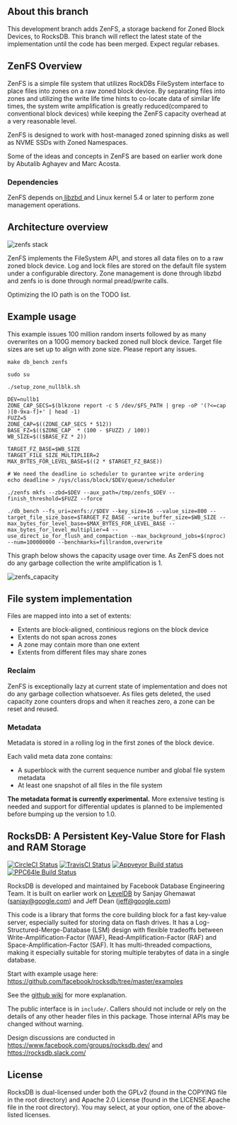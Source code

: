 ## About this branch

This development branch adds ZenFS, a storage backend for Zoned Block Devices, to RocksDB.
This branch will reflect the latest state of the implementation until the code has been merged.
Expect regular rebases.
 
## ZenFS Overview

ZenFS is a simple file system that utilizes RockDBs FileSystem interface to place files into zones on a raw zoned block device. By separating files into zones and utilizing the write life time hints to co-locate data of similar life times, the system write amplification is greatly reduced(compared to conventional block devices) while keeping the ZenFS capacity overhead at a very reasonable level.

ZenFS is designed to work with host-managed zoned spinning disks as well as NVME SSDs with Zoned Namespaces.

Some of the ideas and concepts in ZenFS are based on earlier work done by Abutalib Aghayev and Marc Acosta.

### Dependencies

ZenFS depends on[ libzbd ](https://github.com/westerndigitalcorporation/libzbd) and Linux kernel 5.4 or later to perform zone management operations.

## Architecture overview
![zenfs stack](https://user-images.githubusercontent.com/447288/84152469-fa3d6300-aa64-11ea-87c4-8a6653bb9d22.png)

ZenFS implements the FileSystem API, and stores all data files on to a raw zoned block device. Log and lock files are stored on the default file system under a configurable directory. Zone management is done through libzbd and zenfs io is done through normal pread/pwrite calls.

Optimizing the IO path is on the TODO list.

## Example usage

This example issues 100 million random inserts followed by as many overwrites on a 100G memory backed zoned null block device. Target file sizes are set up to align with zone size.
Please report any issues.


```
make db_bench zenfs

sudo su

./setup_zone_nullblk.sh

DEV=nullb1
ZONE_CAP_SECS=$(blkzone report -c 5 /dev/$FS_PATH | grep -oP '(?<=cap )[0-9xa-f]+' | head -1)
FUZZ=5
ZONE_CAP=$((ZONE_CAP_SECS * 512))
BASE_FZ=$(($ZONE_CAP  * (100 - $FUZZ) / 100))
WB_SIZE=$(($BASE_FZ * 2))

TARGET_FZ_BASE=$WB_SIZE
TARGET_FILE_SIZE_MULTIPLIER=2
MAX_BYTES_FOR_LEVEL_BASE=$((2 * $TARGET_FZ_BASE))

# We need the deadline io scheduler to gurantee write ordering
echo deadline > /sys/class/block/$DEV/queue/scheduler

./zenfs mkfs --zbd=$DEV --aux_path=/tmp/zenfs_$DEV --finish_threshold=$FUZZ --force

./db_bench --fs_uri=zenfs://$DEV --key_size=16 --value_size=800 --target_file_size_base=$TARGET_FZ_BASE --write_buffer_size=$WB_SIZE --max_bytes_for_level_base=$MAX_BYTES_FOR_LEVEL_BASE --max_bytes_for_level_multiplier=4 --use_direct_io_for_flush_and_compaction --max_background_jobs=$(nproc) --num=100000000 --benchmarks=fillrandom,overwrite
```

This graph below shows the capacity usage over time.
As ZenFS does not do any garbage collection the write amplification is 1.

![zenfs_capacity](https://user-images.githubusercontent.com/447288/84157574-2c51c380-aa6b-11ea-89e2-def4a4d658af.png)


## File system implementation

Files are mapped into into a set of extents:

* Extents are block-aligned, continious regions on the block device
* Extents do not span across zones
* A zone may contain more than one extent
* Extents from different files may share zones

### Reclaim 
ZenFS is exceptionally lazy at current state of implementation and does not do any garbage collection whatsoever. As files gets deleted, the used capacity zone counters drops and when
it reaches zero, a zone can be reset and reused.

###  Metadata 
Metadata is stored in a rolling log in the first zones of the block device.

Each valid meta data zone contains:

* A superblock with the current sequence number and global file system metadata
* At least one snapshot of all files in the file system
    
**The metadata format is currently experimental.** More extensive testing is needed and support for differential updates is planned to be implemented before bumping up the version to 1.0.


## RocksDB: A Persistent Key-Value Store for Flash and RAM Storage

[![CircleCI Status](https://circleci.com/gh/facebook/rocksdb.svg?style=svg)](https://circleci.com/gh/facebook/rocksdb)
[![TravisCI Status](https://travis-ci.org/facebook/rocksdb.svg?branch=master)](https://travis-ci.org/facebook/rocksdb)
[![Appveyor Build status](https://ci.appveyor.com/api/projects/status/fbgfu0so3afcno78/branch/master?svg=true)](https://ci.appveyor.com/project/Facebook/rocksdb/branch/master)
[![PPC64le Build Status](http://140.211.168.68:8080/buildStatus/icon?job=Rocksdb)](http://140.211.168.68:8080/job/Rocksdb)

RocksDB is developed and maintained by Facebook Database Engineering Team.
It is built on earlier work on [LevelDB](https://github.com/google/leveldb) by Sanjay Ghemawat (sanjay@google.com)
and Jeff Dean (jeff@google.com)

This code is a library that forms the core building block for a fast
key-value server, especially suited for storing data on flash drives.
It has a Log-Structured-Merge-Database (LSM) design with flexible tradeoffs
between Write-Amplification-Factor (WAF), Read-Amplification-Factor (RAF)
and Space-Amplification-Factor (SAF). It has multi-threaded compactions,
making it especially suitable for storing multiple terabytes of data in a
single database.

Start with example usage here: https://github.com/facebook/rocksdb/tree/master/examples

See the [github wiki](https://github.com/facebook/rocksdb/wiki) for more explanation.

The public interface is in `include/`.  Callers should not include or
rely on the details of any other header files in this package.  Those
internal APIs may be changed without warning.

Design discussions are conducted in https://www.facebook.com/groups/rocksdb.dev/ and https://rocksdb.slack.com/

## License

RocksDB is dual-licensed under both the GPLv2 (found in the COPYING file in the root directory) and Apache 2.0 License (found in the LICENSE.Apache file in the root directory).  You may select, at your option, one of the above-listed licenses.
